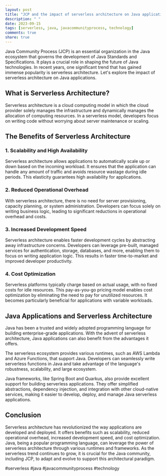 ```yaml
---
layout: post
title: "JCP and the impact of serverless architecture on Java applications"
description: " "
date: 2023-09-15
tags: [serverless, java, javacommunityprocess, technology]
comments: true
share: true
---
```


Java Community Process (JCP) is an essential organization in the Java ecosystem that governs the development of Java Standards and Specifications. It plays a crucial role in shaping the future of Java technologies. In recent years, one significant trend that has gained immense popularity is serverless architecture. Let's explore the impact of serverless architecture on Java applications.

## What is Serverless Architecture?

Serverless architecture is a cloud computing model in which the cloud provider solely manages the infrastructure and dynamically manages the allocation of computing resources. In a serverless model, developers focus on writing code without worrying about server maintenance or scaling.

## The Benefits of Serverless Architecture

### 1. Scalability and High Availability
Serverless architecture allows applications to automatically scale up or down based on the incoming workload. It ensures that the application can handle any amount of traffic and avoids resource wastage during idle periods. This elasticity guarantees high availability for applications.

### 2. Reduced Operational Overhead
With serverless architecture, there is no need for server provisioning, capacity planning, or system administration. Developers can focus solely on writing business logic, leading to significant reductions in operational overhead and costs.

### 3. Increased Development Speed
Serverless architecture enables faster development cycles by abstracting away infrastructure concerns. Developers can leverage pre-built, managed services for authentication, storage, databases, and more, enabling them to focus on writing application logic. This results in faster time-to-market and improved developer productivity.

### 4. Cost Optimization
Serverless platforms typically charge based on actual usage, with no fixed costs for idle resources. This pay-as-you-go pricing model enables cost optimization by eliminating the need to pay for unutilized resources. It becomes particularly beneficial for applications with variable workloads.

## Java Applications and Serverless Architecture

Java has been a trusted and widely adopted programming language for building enterprise-grade applications. With the advent of serverless architecture, Java applications can also benefit from the advantages it offers.

The serverless ecosystem provides various runtimes, such as AWS Lambda and Azure Functions, that support Java. Developers can seamlessly write serverless functions in Java and take advantage of the language's robustness, scalability, and large ecosystem.

Java frameworks, like Spring Boot and Quarkus, also provide excellent support for building serverless applications. They offer simplified abstractions, dependency injection, and integration with other cloud-native services, making it easier to develop, deploy, and manage Java serverless applications.

## Conclusion

Serverless architecture has revolutionized the way applications are developed and deployed. It offers benefits such as scalability, reduced operational overhead, increased development speed, and cost optimization. Java, being a popular programming language, can leverage the power of serverless architecture through various runtimes and frameworks. As the serverless trend continues to grow, it is crucial for the Java community, including JCP, to adapt and evolve to support this architectural paradigm.

#serverless #java #javacommunityprocess #technology
